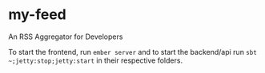 # my-feed
An RSS Aggregator for Developers

To start the frontend, run `ember server` and to start the backend/api run 
`sbt ~;jetty:stop;jetty:start` in their respective folders.
